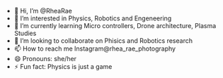 - 👋 Hi, I’m @RheaRae
- 👀 I’m interested in Physics, Robotics and Engeneering
- 🌱 I’m currently learning Micro controllers, Drone architecture, Plasma Studies
- 💞️ I’m looking to collaborate on Phisics and Robotics research 
- 📫 How to reach me Instagram@rhea_rae_photography
- 😄 Pronouns: she/her
- ⚡ Fun fact: Physics is just a game

<!---
RheaRae/RheaRae is a ✨ special ✨ repository because its `README.md` (this file) appears on your GitHub profile.
You can click the Preview link to take a look at your changes.
--->
